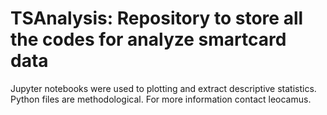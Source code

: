 # TSAnalysis: Repository to store all the codes for analyze smartcard data
Jupyter notebooks were used to plotting and extract descriptive statistics.
Python files are methodological.
For more information contact leocamus.

